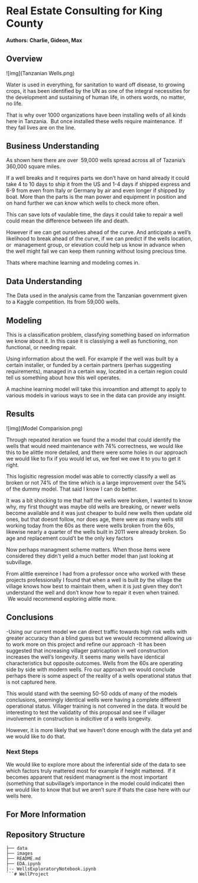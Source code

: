 

# Real Estate Consulting for King County

#### Authors: Charlie, Gideon, Max

## Overview

![img](Tanzanian Wells.png)





Water is used in everything, for sanitation to ward off disease, to growing crops, it has been identified by the UN as one of the integral necessities for the development and sustaining of human life, in others words, no matter, no life.

That is why over 1000 organizations have been installing wells of all kinds here in Tanzania.  But once installed these wells require maintenance.  If they fail lives are on the line.



## Business Understanding


As shown here there are over  59,000 wells spread across all of Tazania’s 360,000 square miles.

If a well breaks and it requires parts we don’t have on hand already it could take 4 to 10 days to ship it from the US and 1-4 days if shipped express and 6-9 from even from Italy or Germany by air and even longer if shipped by boat.  More than the parts is the man power and equipment in position and on hand further we can know which wells to check more often.

This can save lots of vaulable time, the days it could take to repair a well could mean the difference between life and death.

However if we can get ourselves ahead of the curve. And anticipate a well’s likelihood to break ahead of the curve, if we can predict if the wells location, or  management group, or elevation could help us know in advance when the well might fail we can keep them running without losing precious time.

Thats where machine learning and modeling comes in.


## Data Understanding

The Data used in the analysis came from the Tanzanian government given to a Kaggle competition.  Its from 59,000 wells.


## Modeling

This is a classification problem, classfying something based on information we know about it.
In this case it is classiying a well as functioning, non functional, or needing repair.  

Using information about the well.  For example if the well was built by a certain installer, or funded by a certain partners (perhas suggesting requirements), managed in a certain way, located in a certain region could tell us something about how this well operates.  

A machine learning model will take this inroamtion and attempt to apply to various models in various ways to see in the data can provide any insight.



## Results


![img](Model Comparision.png)


Through repeated iteration we found the a model that could identify the wells that would need maintenance with 74% correctness, we would like this to be alittle more detailed, and there were some holes in our approach we would like to fix if you would let us, we feel we owe it to you to get it right.  

This logisitic regression model was able to correctly classify a well as broken or not 74% of the time which is a large improvement over the 54% of the dummy model.  That said I know I can do better.

It was a bit shocking to me that half the wells were broken, I wanted to know  why, my first thought was maybe old wells are breaking, or newer wells become available and it was just cheaper to build new wells then update old ones, but that doesnt follow, nor does age, there were as many wells still working today from the 60s as there were wells broken from the 60s, likewise nearly a quarter of the wells built in 2011 were already broken.  So age and replacement could't be the only key factors

Now perhaps managment scheme matters.  When those items were considered they didn't yeild a much better model than just looking at subvillage.

From alittle exereince I had from a professor once who worked with these projects professionally I found that when a well is built _by_ the village the village knows how best to maintain them, when it is just given they don’t understand the well and don’t know how to repair it even when trained.  
 We would recommend exploring alittle more.



## Conclusions

-Using our current model we can direct traffic towards high risk wells with greater accuracy than a blind guess but we wwould recommend allowing us to work more on this project and refine our approach
-It has been suggested that increasing villager patricaption in well construction increases the well’s longevity. It seems many wells have identical characteristics but opposite outcomes.  Wells from the 60s are operating side by side with modern wells.  Fro our approach we would conclude perhaps there is some aspect of the reality of a wells operational status that is not captured here.   

 This would stand with the seeming 50-50 odds of many of the models conclusions, seemingly identical wells were having a complete different operational status.  Villager training is not convered in the data.  It would be interesting to test the validatity of this proposal and see if villager involvement in construction is indicitive of a wells longevity.  

However, it is more likely that we haven’t done enough with the data yet and we would like to do that.

### Next Steps

We would like to explore more about the inferential side of the data to see which factors truly mattered most for example if height mattered.
 If it becomes apparent that resident managment is the most important (something that subvillage’s importance in the model could indicate) then we would like to know that but we aren’t sure if thats the case here with our wells here.

## For More Information

## Repository Structure

```
├── data
├── images
├── README.md
├── EDA.ipynb
|-- WellsExploratoryNotebook.ipynb
```# WellProject
